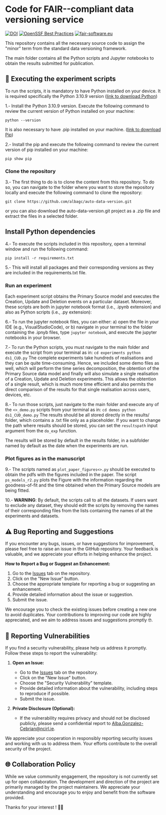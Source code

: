 # Code for FAIR--compliant data versioning service

[![DOI](https://zenodo.org/badge/757773305.svg)](https://zenodo.org/doi/10.5281/zenodo.10660666)
[![OpenSSF Best Practices](https://www.bestpractices.dev/projects/8407/badge)](https://www.bestpractices.dev/projects/8407)
[![fair-software.eu](https://img.shields.io/badge/fair--software.eu-%E2%97%8F%20%20%E2%97%8F%20%20%E2%97%8B%20%20%E2%97%8F%20%20%E2%97%8B-orange)](https://fair-software.eu)

This repository contains all the necessary source code to assign the "minor" term from the standard data versioning framework.

The main folder contains all the Python scripts and Jupyter notebooks to obtain the results submitted for publication.

## 🔁 Executing the experiment scripts 

To run the scripts, it is mandatory to have Python installed on your device. It is required specifically the Python 3.10.9 version ([link to download Python](https://www.python.org/downloads/release/python-3109/))

1.- Install the Python 3.10.9 version. Execute the following command to review the current version of Python installed on your machine:
```
python --version
```
It is also necessary to have .pip installed on your machine.
([link to download Pip](https://pypi.org/project/pip/))

2.- Install the pip and execute the following command to review the current version of pip installed on your machine:
```
pip show pip
```

### Clone the repository

3.- The first thing to do is to clone the content from this repository. 
    To do so, you can navigate to the folder where you want to store the repository locally and execute the following command to clone the repository:
```
git clone https://github.com/albagc/auto-data-version.git
```
or you can also download the auto-data-version.git project as a .zip file and extract the files in a selected folder. 

## Install Python dependencies

4.- To execute the scripts included in this repository, open a terminal window and run the following command:
```
pip install -r requirements.txt
```
5.- This will install all packages and their corresponding versions as they are included in the requirements.txt file.

### Run an experiment

Each experiment script obtains the Primary Source model and executes the Creation, Update and Deletion events on a particular dataset. 
Moreover, these scripts are both in jupyter notebook format (i.e., .ipynb extension) and also as Python scripts (i.e., .py extension):

6.- To run the jupyter notebook files, you can either:
      a) open the file in your IDE (e.g., VisualStudioCode), or
      b) navigate in your terminal to the folder containing the .ipnyb files, type ```jupyter notebook```, and execute the jupyter notebooks in your browser. 

7.- To run the Python scripts, you must navigate to the main folder and execute the script from your terminal as in:
    ```
    cd experiments
    python ds1_CUD.py
    ```
The complete experiments take hundreds of realisations and they can be quite time-consuming.
Hence, we included some demo files as well, which will perform the time series decomposition, the obtention of the Primary Source data model and finally will also simulate a single realisation of a Creation, Update and Deletion experiments. 
This allows the obtention of a single result, which is much more time efficient and also permits the direct comparison of the results for that single realisation across users, devices, etc. 

8.- To run those scripts, just navigate to the main folder and execute any of the ```<>_demo.py``` scripts from your terminal as in:
    ```
    cd demos
    python ds1_CUD_demo.py
    ```
The results should be all stored directly in the results/ folder, which contains a .txt file only as a placeholder. 
If you want to change the path where results should be stored, you can set the ```resultspath``` input argument from the ```do_exp``` function.

The results will be stored by default in the results folder, in a subfolder named by default as the date when the experiments are run.

### Plot figures as in the manuscript

9.- The scripts named as ```plot_paper_figures<>.py``` should be executed to obtain the pdfs with the figures included in the paper. 
The script ```ps_models_r2.py``` plots the Figure with the information regarding the goodness-of-fit and the time obtained when the Primary Source models are being fitted. 

10.- **WARNING**: By default, the scripts call to all the datasets. 
If users want to exclude any dataset, they should edit the scripts by removing the names of their corresponding files from the lists containing the names of all the experiments and datasets.

## ⚠️ Bug Reporting and Suggestions

If you encounter any bugs, issues, or have suggestions for improvement, please feel free to raise an issue in the GitHub repository. Your feedback is valuable, and we appreciate your efforts in helping enhance the project.

**How to Report a Bug or Suggest an Enhancement:**
1. Go to the [Issues](https://github.com/albagc/auto-data-version/issues) tab on the repository.
2. Click on the "New Issue" button.
3. Choose the appropriate template for reporting a bug or suggesting an enhancement.
4. Provide detailed information about the issue or suggestion.
5. Submit the issue.

We encourage you to check the existing issues before creating a new one to avoid duplicates. Your contributions to improving our code are highly appreciated, and we aim to address issues and suggestions promptly 🤓.

## 🚨 Reporting Vulnerabilities

If you find a security vulnerability, please help us address it promptly. Follow these steps to report the vulnerability:

1. **Open an Issue:**
   - Go to the [Issues](https://github.com/albagc/auto-data-version/issues) tab on the repository.
   - Click on the "New Issue" button.
   - Choose the "Security Vulnerability" template.
   - Provide detailed information about the vulnerability, including steps to reproduce if possible.
   - Submit the issue.

2. **Private Disclosure (Optional):**
   - If the vulnerability requires privacy and should not be disclosed publicly, please send a confidential report to [Alba.Gonzalez-Cebrian@ncirl.ie](mailto:Alba.Gonzalez-Cebrian@ncirl.ie).

We appreciate your cooperation in responsibly reporting security issues and working with us to address them. Your efforts contribute to the overall security of the project.

## 🌐 Collaboration Policy

While we value community engagement, the repository is not currently set up for open collaboration. The development and direction of the project are primarily managed by the project maintainers. We appreciate your understanding and encourage you to enjoy and benefit from the software provided.

Thanks for your interest ! 🤝✨
